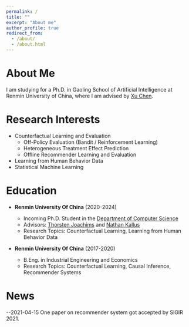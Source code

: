 ```yaml
---
permalink: /
title: ""
excerpt: "About me"
author_profile: true
redirect_from:
  - /about/
  - /about.html
---
```


# About Me
I am studying for a Ph.D. in Gaoling School of Artificial Intelligence at Renmin University of China, where I am advised by [Xu Chen](http://xu-chen.com/). 

# Research Interests
- Counterfactual Learning and Evaluation
    - Off-Policy Evaluation (Bandit / Reinforcement Learning)
    - Heterogeneous Treatment Effect Prediction
    - Offline Recommender Learning and Evaluation
- Learning from Human Behavior Data
- Statistical Machine Learning

# Education
- **Renmin University Of China** (2020-2024)
  - Incoming Ph.D. Student in the [Department of Computer Science](https://www.cs.cornell.edu/)
  - Advisors: [Thorsten Joachims](https://www.cs.cornell.edu/people/tj/) and [Nathan Kallus](http://www.nathankallus.com/)
  - Research Topics: Counterfactual Learning, Learning from Human Behavior Data

- **Renmin University Of China** (2017-2020)
  - B.Eng. in Industrial Engineering and Economics
  - Research Topics: Counterfactual Learning, Causal Inference, Recommender Systems

# News
--2021-04-15 One paper on recommender system got accepted by SIGIR 2021.

